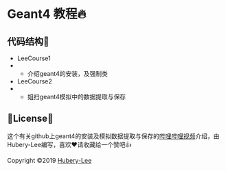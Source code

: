 # Geant4 教程:fire:

## 代码结构:cake:

- LeeCourse1
- - 介绍geant4的安装，及强制类
- LeeCourse2
- - 姐扫geant4模拟中的数据提取与保存

## :memo:License:sparkling_heart:

这个有关github上geant4的安装及模拟数据提取与保存的[哔哩哔哩视频](https://space.bilibili.com/19931352)介绍，由Hubery-Lee编写，喜欢:heart:请收藏给一个赞吧:thumbsup:

Copyright :copyright:2019 [Hubery-Lee](https://github.com/Hubery-Lee)
